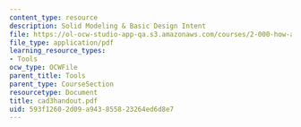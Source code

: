 ```yaml
---
content_type: resource
description: Solid Modeling & Basic Design Intent
file: https://ol-ocw-studio-app-qa.s3.amazonaws.com/courses/2-000-how-and-why-machines-work-spring-2002/593f12602d09a943855823264ed6d8e7_cad3handout.pdf
file_type: application/pdf
learning_resource_types:
- Tools
ocw_type: OCWFile
parent_title: Tools
parent_type: CourseSection
resourcetype: Document
title: cad3handout.pdf
uid: 593f1260-2d09-a943-8558-23264ed6d8e7
---
```

